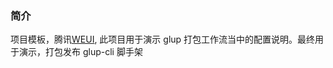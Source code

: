 ### 简介

项目模板，腾讯[WEUI](https://github.com/Tencent/weui), 此项目用于演示 glup 打包工作流当中的配置说明。最终用于演示，打包发布 glup-cli 脚手架
